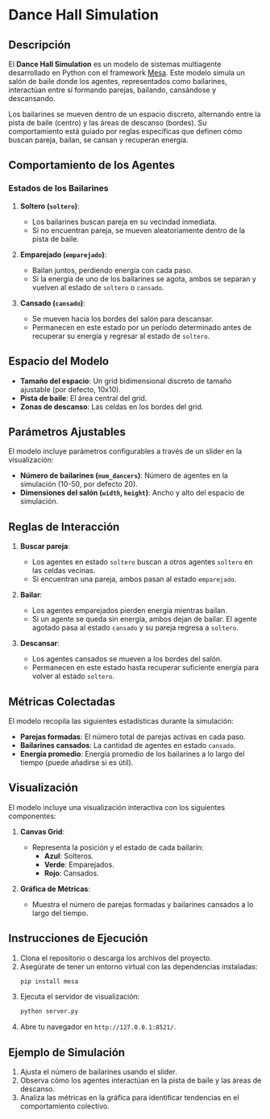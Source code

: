 # Dance Hall Simulation

## Descripción

El **Dance Hall Simulation** es un modelo de sistemas multiagente desarrollado en Python con el framework [Mesa](https://mesa.readthedocs.io/). Este modelo simula un salón de baile donde los agentes, representados como bailarines, interactúan entre sí formando parejas, bailando, cansándose y descansando.

Los bailarines se mueven dentro de un espacio discreto, alternando entre la pista de baile (centro) y las áreas de descanso (bordes). Su comportamiento está guiado por reglas específicas que definen cómo buscan pareja, bailan, se cansan y recuperan energía.


## Comportamiento de los Agentes

### Estados de los Bailarines
1. **Soltero (`soltero`)**:
   - Los bailarines buscan pareja en su vecindad inmediata.
   - Si no encuentran pareja, se mueven aleatoriamente dentro de la pista de baile.

2. **Emparejado (`emparejado`)**:
   - Bailan juntos, perdiendo energía con cada paso.
   - Si la energía de uno de los bailarines se agota, ambos se separan y vuelven al estado de `soltero` o `cansado`.

3. **Cansado (`cansado`)**:
   - Se mueven hacia los bordes del salón para descansar.
   - Permanecen en este estado por un período determinado antes de recuperar su energía y regresar al estado de `soltero`.


## Espacio del Modelo

- **Tamaño del espacio**: Un grid bidimensional discreto de tamaño ajustable (por defecto, 10x10).
- **Pista de baile**: El área central del grid.
- **Zonas de descanso**: Las celdas en los bordes del grid.


## Parámetros Ajustables

El modelo incluye parámetros configurables a través de un slider en la visualización:

- **Número de bailarines (`num_dancers`)**: Número de agentes en la simulación (10-50, por defecto 20).
- **Dimensiones del salón (`width`, `height`)**: Ancho y alto del espacio de simulación.


## Reglas de Interacción

1. **Buscar pareja**:
   - Los agentes en estado `soltero` buscan a otros agentes `soltero` en las celdas vecinas.
   - Si encuentran una pareja, ambos pasan al estado `emparejado`.

2. **Bailar**:
   - Los agentes emparejados pierden energía mientras bailan.
   - Si un agente se queda sin energía, ambos dejan de bailar. El agente agotado pasa al estado `cansado` y su pareja regresa a `soltero`.

3. **Descansar**:
   - Los agentes cansados se mueven a los bordes del salón.
   - Permanecen en este estado hasta recuperar suficiente energía para volver al estado `soltero`.


## Métricas Colectadas

El modelo recopila las siguientes estadísticas durante la simulación:

- **Parejas formadas**: El número total de parejas activas en cada paso.
- **Bailarines cansados**: La cantidad de agentes en estado `cansado`.
- **Energía promedio**: Energía promedio de los bailarines a lo largo del tiempo (puede añadirse si es útil).



## Visualización

El modelo incluye una visualización interactiva con los siguientes componentes:

1. **Canvas Grid**:
   - Representa la posición y el estado de cada bailarín:
     - **Azul**: Solteros.
     - **Verde**: Emparejados.
     - **Rojo**: Cansados.

2. **Gráfica de Métricas**:
   - Muestra el número de parejas formadas y bailarines cansados a lo largo del tiempo.


## Instrucciones de Ejecución

1. Clona el repositorio o descarga los archivos del proyecto.
2. Asegúrate de tener un entorno virtual con las dependencias instaladas:
   ```bash
   pip install mesa
   ```
3. Ejecuta el servidor de visualización:
   ```bash
   python server.py
   ```
4. Abre tu navegador en `http://127.0.0.1:8521/`.



## Ejemplo de Simulación

1. Ajusta el número de bailarines usando el slider.
2. Observa cómo los agentes interactúan en la pista de baile y las áreas de descanso.
3. Analiza las métricas en la gráfica para identificar tendencias en el comportamiento colectivo.

